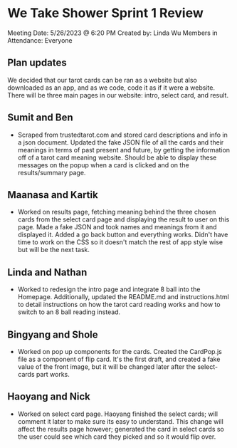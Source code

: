 # We Take Shower Sprint 1 Review

Meeting Date: 5/26/2023 @ 6:20 PM
Created by: Linda Wu
Members in Attendance: Everyone

## Plan updates

We decided that our tarot cards can be ran as a website but also downloaded as an app, and as we code, code it as if it were a website. There will be three main pages in our website: intro, select card, and result.

## Sumit and Ben

-   Scraped from trustedtarot.com and stored card descriptions and info in a json document. Updated the fake JSON file of all the cards and their meanings in terms of past present and future, by getting the information off of a tarot card meaning website. Should be able to display these messages on the popup when a card is clicked and on the results/summary page.

## Maanasa and Kartik

-   Worked on results page, fetching meaning behind the three chosen cards from the select card page and displaying the result to user on this page. Made a fake JSON and took names and meanings from it and displayed it. Added a go back button and everything works. Didn't have time to work on the CSS so it doesn't match the rest of app style wise but will be the next task.

## Linda and Nathan

-   Worked to redesign the intro page and integrate 8 ball into the Homepage. Additionally, updated the README.md and instructions.html to detail instructions on how the tarot card reading works and how to switch to an 8 ball reading instead.

## Bingyang and Shole

-   Worked on pop up components for the cards. Created the CardPop.js file as a component of flip card. It's the first draft, and created a fake value of the front image, but it will be changed later after the select-cards part works.

## Haoyang and Nick

-   Worked on select card page. Haoyang finished the select cards; will comment it later to make sure its easy to understand. This change will affect the results page however; generated the card in select cards so the user could see which card they picked and so it would flip over.
